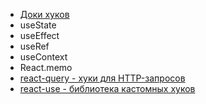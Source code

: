 - [Доки хуков](https://ru.reactjs.org/docs/hooks-intro.html)
- useState
- useEffect
- useRef
- useContext
- React.memo
- [react-query - хуки для HTTP-запросов](https://github.com/tannerlinsley/react-query)
- [react-use - библиотека кастомных хуков](https://github.com/streamich/react-use)
